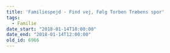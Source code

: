 ```yaml
---
title: 'Familiespejd - Find vej, Følg Torben Træbens spor'
tags:
  - Familie
date_start: "2018-01-14T10:00:00"
date_end: "2018-01-14T12:00:00"
old_id: 6966
---
```

